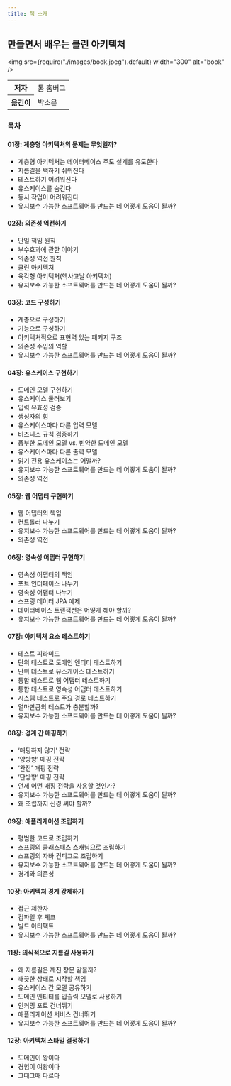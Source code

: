 ```yaml
---
title: 책 소개
---
```


## 만들면서 배우는 클린 아키텍처

<img
src={require("./images/book.jpeg").default}
width="300"
alt="book"
/>

<table>
  <tr>
    <th>저자</th>
    <td>톰 홈버그</td>
  </tr>
  <tr>
    <th>옮긴이</th>
    <td>박소은</td>
  </tr>
</table>

### 목차

#### 01장: 계층형 아키텍처의 문제는 무엇일까?

- 계층형 아키텍처는 데이터베이스 주도 설계를 유도한다
- 지름길을 택하기 쉬워진다
- 테스트하기 어려워진다
- 유스케이스를 숨긴다
- 동시 작업이 어려워진다
- 유지보수 가능한 소프트웨어를 만드는 데 어떻게 도움이 될까?

#### 02장: 의존성 역전하기

- 단일 책임 원칙
- 부수효과에 관한 이야기
- 의존성 역전 원칙
- 클린 아키텍처
- 육각형 아키텍처(헥사고날 아키텍처)
- 유지보수 가능한 소프트웨어를 만드는 데 어떻게 도움이 될까?

#### 03장: 코드 구성하기

- 계층으로 구성하기
- 기능으로 구성하기
- 아키텍처적으로 표현력 있는 패키지 구조
- 의존성 주입의 역할
- 유지보수 가능한 소프트웨어를 만드는 데 어떻게 도움이 될까?

#### 04장: 유스케이스 구현하기

- 도메인 모델 구현하기
- 유스케이스 둘러보기
- 입력 유효성 검증
- 생성자의 힘
- 유스케이스마다 다른 입력 모델
- 비즈니스 규칙 검증하기
- 풍부한 도메인 모델 vs. 빈약한 도메인 모델
- 유스케이스마다 다른 출력 모델
- 읽기 전용 유스케이스는 어떨까?
- 유지보수 가능한 소프트웨어를 만드는 데 어떻게 도움이 될까?
- 의존성 역전

#### 05장: 웹 어댑터 구현하기

- 웹 어댑터의 책임
- 컨트롤러 나누기
- 유지보수 가능한 소프트웨어를 만드는 데 어떻게 도움이 될까?
- 의존성 역전

#### 06장: 영속성 어댑터 구현하기

- 영속성 어댑터의 책임
- 포트 인터페이스 나누기
- 영속성 어댑터 나누기
- 스프링 데이터 JPA 예제
- 데이터베이스 트랜잭션은 어떻게 해야 할까?
- 유지보수 가능한 소프트웨어를 만드는 데 어떻게 도움이 될까?

#### 07장: 아키텍처 요소 테스트하기

- 테스트 피라미드
- 단위 테스트로 도메인 엔티티 테스트하기
- 단위 테스트로 유스케이스 테스트하기
- 통합 테스트로 웹 어댑터 테스트하기
- 통합 테스트로 영속성 어댑터 테스트하기
- 시스템 테스트로 주요 경로 테스트하기
- 얼마만큼의 테스트가 충분할까?
- 유지보수 가능한 소프트웨어를 만드는 데 어떻게 도움이 될까?

#### 08장: 경계 간 매핑하기

- ‘매핑하지 않기’ 전략
- ‘양방향’ 매핑 전략
- ‘완전’ 매핑 전략
- ‘단방향’ 매핑 전략
- 언제 어떤 매핑 전략을 사용할 것인가?
- 유지보수 가능한 소프트웨어를 만드는 데 어떻게 도움이 될까?
- 왜 조립까지 신경 써야 할까?

#### 09장: 애플리케이션 조립하기

- 평범한 코드로 조립하기
- 스프링의 클래스패스 스캐닝으로 조립하기
- 스프링의 자바 컨피그로 조립하기
- 유지보수 가능한 소프트웨어를 만드는 데 어떻게 도움이 될까?
- 경계와 의존성

#### 10장: 아키텍처 경계 강제하기

- 접근 제한자
- 컴파일 후 체크
- 빌드 아티팩트
- 유지보수 가능한 소프트웨어를 만드는 데 어떻게 도움이 될까?

#### 11장: 의식적으로 지름길 사용하기

- 왜 지름길은 깨진 창문 같을까?
- 깨끗한 상태로 시작할 책임
- 유스케이스 간 모델 공유하기
- 도메인 엔티티를 입출력 모델로 사용하기
- 인커밍 포트 건너뛰기
- 애플리케이션 서비스 건너뛰기
- 유지보수 가능한 소프트웨어를 만드는 데 어떻게 도움이 될까?

#### 12장: 아키텍처 스타일 결정하기

- 도메인이 왕이다
- 경험이 여왕이다
- 그때그때 다르다
